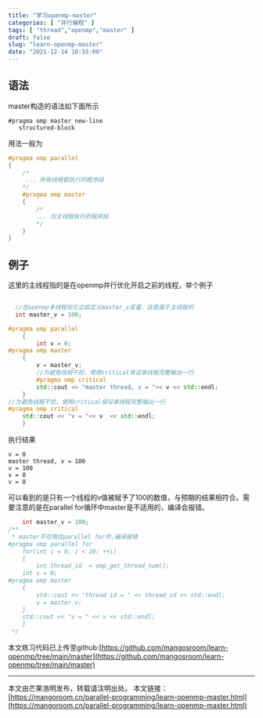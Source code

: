 ```yaml
---
title: "学习openmp-master"
categories: [ "并行编程" ]
tags: [ "thread","openmp","master" ]
draft: false
slug: "learn-openmp-master"
date: "2021-12-14 10:55:00"
---
```


## 语法

master构造的语法如下面所示

```
#pragma omp master new-line 
   structured-block
```
用法一般为

```cpp
#pragma omp parallel
{
    /*
     ... 所有线程都执行的程序段
    */
    #pragma omp master
    {
        /*
        ... 仅主线程执行的程序段
        */
    }
}
```

## 例子

这里的主线程指的是在openmp并行优化开启之前的线程，举个例子

```cpp
  
  //在openmp多线程优化之前定义master_v变量，这是属于主线程的
  int master_v = 100;

#pragma omp parallel
    {
        int v = 0;
#pragma omp master
	{
	    v = master_v;
        //为避免线程干扰，使用critical保证单线程完整输出一行
		#pragma omp critical 
	    std::cout << "master thread, v = "<< v << std::endl;
	}
//为避免线程干扰，使用critical保证单线程完整输出一行
#pragma omp critical
	std::cout << "v = "<< v  << std::endl;
    } 
```

执行结果

```
v = 0
master thread, v = 100
v = 100
v = 0
v = 0
```

可以看到的是只有一个线程的v值被赋予了100的数值，与预期的结果相符合。需要注意的是在parallel for循环中master是不适用的，编译会报错。

```cpp
    int master_v = 100;
/**
 * master不可用在parallel for中,编译报错
#pragma omp parallel for 
    for(int i = 0; i < 10; ++i)
    {
        int thread_id  = omp_get_thread_num();
	int v = 0;
#pragma omp master
	{
	    std::cout << "thread id = " << thread_id << std::endl;
	    v = master_v;
	}
	std::cout << "v = " << v << std::endl;
    }
 */
 ```

本文练习代码已上传至github:[https://github.com/mangosroom/learn-openmp/tree/main/master](https://github.com/mangosroom/learn-openmp/tree/main/master)

-----

本文由芒果浩明发布，转载请注明出处。
本文链接：[https://mangoroom.cn/parallel-programming/learn-openmp-master.html](https://mangoroom.cn/parallel-programming/learn-openmp-master.html)